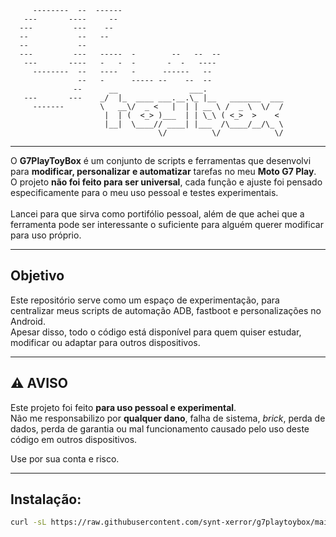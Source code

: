 ```
     --------  --  ------ 
   ---       ----     --  
  ---         ---    --   
  --           --   --    
  --           --         
  ---         ---   -----  -        --   --  --
   ---       ----   -   -  -       -  -   ---- 
     --------  --   ----   -      ------   --  
               --   -      ----- --    --  --  
              --      __                ___.                 
   ---       ---    _/  |_  ____ ___.__.\_ |__   _______  ___
     -------        \   __\/  _ <   |  | | __ \ /  _ \  \/  /
                     |  | (  <_> )___  | | \_\ ( <_>  >    < 
                     |__|  \____// ____| |___  /\____/__/\_ \
                                 \/          \/            \/
```
---

O **G7PlayToyBox** é um conjunto de scripts e ferramentas que desenvolvi para **modificar, personalizar e automatizar** tarefas no meu **Moto G7 Play**.  
O projeto **não foi feito para ser universal**, cada função e ajuste foi pensado especificamente para o meu uso pessoal e testes experimentais.<br>
<br>Lancei para que sirva como portifólio pessoal, além de que achei que a ferramenta pode ser interessante o suficiente para alguém querer modificar para uso próprio.

---

## Objetivo

Este repositório serve como um espaço de experimentação, para centralizar meus scripts de automação ADB, fastboot e personalizações no Android.  
Apesar disso, todo o código está disponível para quem quiser estudar, modificar ou adaptar para outros dispositivos.

---

## ⚠️ AVISO

Este projeto foi feito **para uso pessoal e experimental**.  
Não me responsabilizo por **qualquer dano**, falha de sistema, *brick*, perda de dados, perda de garantia ou mal funcionamento causado pelo uso deste código em outros dispositivos.

Use por sua conta e risco.

---

## Instalação:

```bash
curl -sL https://raw.githubusercontent.com/synt-xerror/g7playtoybox/main/install.sh | bash
```
